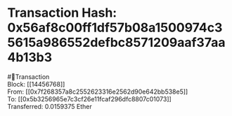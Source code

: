 
Transaction Hash: 0x56af8c00ff1df57b08a1500974c35615a986552defbc8571209aaf37aa4b13b3
====================================================================================
  
#💸Transaction  
Block: [[14456768]]  
From: [[0x7f268357a8c2552623316e2562d90e642bb538e5]]  
To: [[0x5b3256965e7c3cf26e11fcaf296dfc8807c01073]]  
Transferred: 0.0159375 Ether